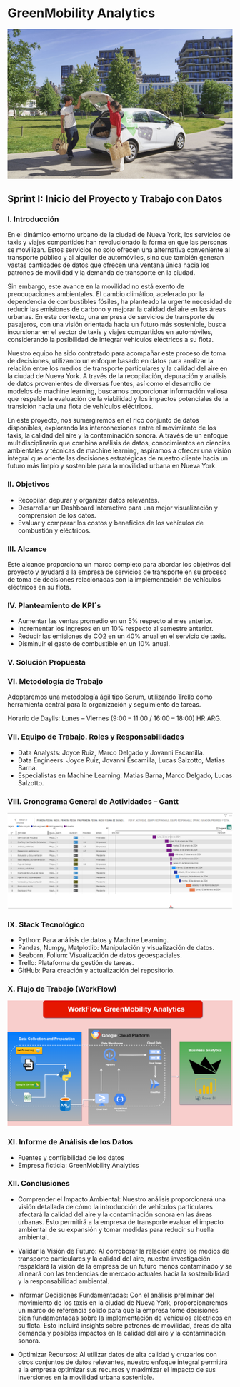 # GreenMobility Analytics
![Portada](img/img1.jpg)

## Sprint I: Inicio del Proyecto y Trabajo con Datos

### I. Introducción

En el dinámico entorno urbano de la ciudad de Nueva York, los servicios de taxis y viajes compartidos han revolucionado la forma en que las personas se movilizan. Estos servicios no solo ofrecen una alternativa conveniente al transporte público y al alquiler de automóviles, sino que también generan vastas cantidades de datos que ofrecen una ventana única hacia los patrones de movilidad y la demanda de transporte en la ciudad.

Sin embargo, este avance en la movilidad no está exento de preocupaciones ambientales. El cambio climático, acelerado por la dependencia de combustibles fósiles, ha planteado la urgente necesidad de reducir las emisiones de carbono y mejorar la calidad del aire en las áreas urbanas. En este contexto, una empresa de servicios de transporte de pasajeros, con una visión orientada hacia un futuro más sostenible, busca incursionar en el sector de taxis y viajes compartidos en automóviles, considerando la posibilidad de integrar vehículos eléctricos a su flota.

Nuestro equipo ha sido contratado para acompañar este proceso de toma de decisiones, utilizando un enfoque basado en datos para analizar la relación entre los medios de transporte particulares y la calidad del aire en la ciudad de Nueva York. A través de la recopilación, depuración y análisis de datos provenientes de diversas fuentes, así como el desarrollo de modelos de machine learning, buscamos proporcionar información valiosa que respalde la evaluación de la viabilidad y los impactos potenciales de la transición hacia una flota de vehículos eléctricos.

En este proyecto, nos sumergiremos en el rico conjunto de datos disponibles, explorando las interconexiones entre el movimiento de los taxis, la calidad del aire y la contaminación sonora. A través de un enfoque multidisciplinario que combina análisis de datos, conocimientos en ciencias ambientales y técnicas de machine learning, aspiramos a ofrecer una visión integral que oriente las decisiones estratégicas de nuestro cliente hacia un futuro más limpio y sostenible para la movilidad urbana en Nueva York.

### II. Objetivos

- Recopilar, depurar y organizar datos relevantes.
- Desarrollar un Dashboard Interactivo para una mejor visualización y comprensión de los datos.
- Evaluar y comparar los costos y beneficios de los vehículos de combustión y eléctricos.

### III. Alcance

Este alcance proporciona un marco completo para abordar los objetivos del proyecto y ayudará a la empresa de servicios de transporte en su proceso de toma de decisiones relacionadas con la implementación de vehículos eléctricos en su flota.

### IV. Planteamiento de KPI´s

- Aumentar las ventas promedio en un 5% respecto al mes anterior.
- Incrementar los ingresos en un 10% respecto al semestre anterior.
- Reducir las emisiones de CO2 en un 40% anual en el servicio de taxis.
- Disminuir el gasto de combustible en un 10% anual.

### V. Solución Propuesta

### VI. Metodología de Trabajo
   
   Adoptaremos una metodología ágil tipo Scrum, utilizando Trello como herramienta central para la organización y seguimiento de tareas.

   Horario de Daylis: Lunes – Viernes (9:00 – 11:00 / 16:00 – 18:00) HR ARG.

### VII. Equipo de Trabajo. Roles y Responsabilidades

   - Data Analysts: Joyce Ruiz, Marco Delgado y Jovanni Escamilla.
   - Data Engineers: Joyce Ruiz, Jovanni Escamilla, Lucas Salzotto, Matias Barna.
   - Especialistas en Machine Learning: Matias Barna, Marco Delgado, Lucas Salzotto.

### VIII. Cronograma General de Actividades – Gantt

   ![Diagrama de Gantt](img/gantt.png)

### IX. Stack Tecnológico

   - Python: Para análisis de datos y Machine Learning.
   - Pandas, Numpy, Matplotlib: Manipulación y visualización de datos.
   - Seaborn, Folium: Visualización de datos geoespaciales.
   - Trello: Plataforma de gestión de tareas.
   - GitHub: Para creación y actualización del repositorio.

### X. Flujo de Trabajo (WorkFlow)

   ![Diagrama de flujo del proyecto](img/workflow.png)


### XI. Informe de Análisis de los Datos

   - Fuentes y confiabilidad de los datos
   - Empresa ficticia: GreenMobility Analytics

### XII. Conclusiones

- Comprender el Impacto Ambiental: Nuestro análisis proporcionará una visión detallada de cómo la introducción de vehículos particulares afectará la calidad del aire y la contaminación sonora en las áreas urbanas. Esto permitirá a la empresa de transporte evaluar el impacto ambiental de su expansión y tomar medidas para reducir su huella ambiental.

- Validar la Visión de Futuro: Al corroborar la relación entre los medios de transporte particulares y la calidad del aire, nuestra investigación respaldará la visión de la empresa de un futuro menos contaminado y se alineará con las tendencias de mercado actuales hacia la sostenibilidad y la responsabilidad ambiental.

- Informar Decisiones Fundamentadas: Con el análisis preliminar del movimiento de los taxis en la ciudad de Nueva York, proporcionaremos un marco de referencia sólido para que la empresa tome decisiones bien fundamentadas sobre la implementación de vehículos eléctricos en su flota. Esto incluirá insights sobre patrones de movilidad, áreas de alta demanda y posibles impactos en la calidad del aire y la contaminación sonora.

- Optimizar Recursos: Al utilizar datos de alta calidad y cruzarlos con otros conjuntos de datos relevantes, nuestro enfoque integral permitirá a la empresa optimizar sus recursos y maximizar el impacto de sus inversiones en la movilidad urbana sostenible.


